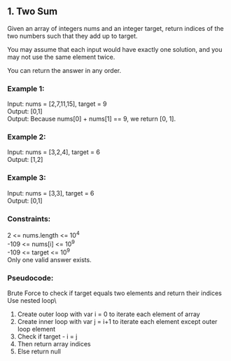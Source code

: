 ## 1. Two Sum 

Given an array of integers nums and an integer target, return indices of the two numbers such that they add up to target.

You may assume that each input would have exactly one solution, and you may not use the same element twice.

You can return the answer in any order.

### Example 1:

Input: nums = [2,7,11,15], target = 9\
Output: [0,1]\
Output: Because nums[0] + nums[1] == 9, we return [0, 1].

### Example 2:

Input: nums = [3,2,4], target = 6\
Output: [1,2]

### Example 3:

Input: nums = [3,3], target = 6\
Output: [0,1]


### Constraints:

2 <= nums.length <= 10<sup>4</sup>\
-109 <= nums[i] <= 10<sup>9</sup>\
-109 <= target <= 10<sup>9</sup>\
Only one valid answer exists.

### Pseudocode:

Brute Force to check if target equals two elements and return their indices\
Use nested loop\
1. Create outer loop with var i = 0 to iterate each element of array 
2. Create inner loop with var j = i+1 to iterate each element except outer loop element
3. Check if target - i = j
4. Then return array indices
5. Else return null

